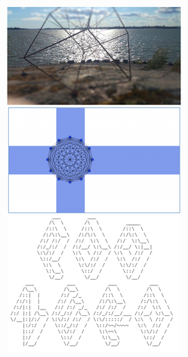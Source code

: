 
[![](images/hypercoast_1.jpg)](https://github.com/arch1p3l/arch1p3l)
[![](images/socmesh_flag.png)](https://github.com/social-mesh)
[![](images/pz1.png)](https://github.com/podzero)
